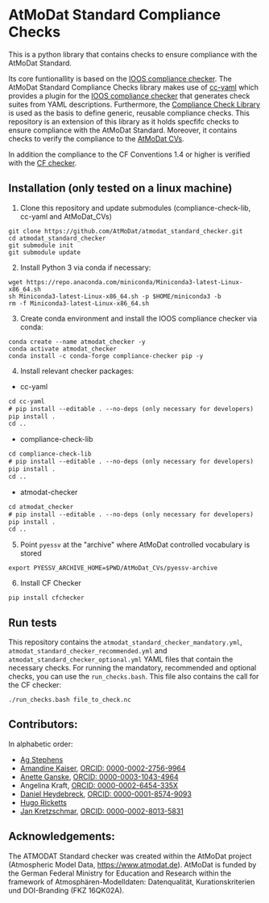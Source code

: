 # AtMoDat Standard Compliance Checks 

This is a python library that contains checks to ensure compliance with the AtMoDat Standard.

Its core funtionallity is based on the [IOOS compliance checker](https://github.com/ioos/compliance-checker). The AtMoDat Standard Compliance Checks library makes use of [cc-yaml](https://github.com/cedadev/cc-yaml) which provides a plugin for the [IOOS compliance checker](https://github.com/ioos/compliance-checker) that generates check suites from YAML descriptions. Furthermore, the [Compliance Check Library](https://github.com/cedadev/compliance-check-lib) is used as the basis to define generic, reusable compliance checks. This repository is an extension of this library as it holds specfifc checks to ensure compliance with the AtMoDat Standard. Moreover, it contains checks to verify the compliance to the [AtMoDat CVs](https://github.com/AtMoDat/AtMoDat_CVs).

In addition the compliance to the CF Conventions 1.4 or higher is verified with the [CF checker](https://github.com/cedadev/cf-checker).

## Installation (only tested on a linux machine)

1. Clone this repository and update submodules (compliance-check-lib, cc-yaml and AtMoDat_CVs)
```
git clone https://github.com/AtMoDat/atmodat_standard_checker.git
cd atmodat_standard_checker 
git submodule init
git submodule update
```

2. Install Python 3 via conda if necessary:
```
wget https://repo.anaconda.com/miniconda/Miniconda3-latest-Linux-x86_64.sh
sh Miniconda3-latest-Linux-x86_64.sh -p $HOME/miniconda3 -b
rm -f Miniconda3-latest-Linux-x86_64.sh
```

3. Create conda environment and install the IOOS compliance checker via conda:
```
conda create --name atmodat_checker -y
conda activate atmodat_checker
conda install -c conda-forge compliance-checker pip -y
```

4. Install relevant checker packages:
- cc-yaml
```diff
cd cc-yaml
# pip install --editable . --no-deps (only necessary for developers)
pip install .
cd ..
```
- compliance-check-lib
```diff
cd compliance-check-lib
# pip install --editable . --no-deps (only necessary for developers)
pip install .
cd ..
```
- atmodat-checker
```diff
cd atmodat_checker
# pip install --editable . --no-deps (only necessary for developers)
pip install .
cd ..
```

5. Point `pyessv` at the "archive" where AtMoDat controlled vocabulary is stored
```
export PYESSV_ARCHIVE_HOME=$PWD/AtMoDat_CVs/pyessv-archive
```

6. Install CF Checker
```
pip install cfchecker
```

## Run tests
This repository contains the `atmodat_standard_checker_mandatory.yml`, `atmodat_standard_checker_recommended.yml` and  `atmodat_standard_checker_optional.yml` YAML files that contain the necessary checks. For running the mandatory, recommended and optional checks, you can use the `run_checks.bash`. This file also contains the call for the CF checker:
```
./run_checks.bash file_to_check.nc
```

## Contributors:

In alphabetic order:

* [Ag Stephens](https://github.com/agstephens)
* [Amandine Kaiser](https://github.com/am-kaiser), [ORCID: 0000-0002-2756-9964](https://orcid.org/0000-0002-2756-9964)
* [Anette Ganske](https://github.com/anganske), [ORCID: 0000-0003-1043-4964](https://orcid.org/0000-0003-1043-4964)
* Angelina Kraft, [ORCID: 0000-0002-6454-335X](https://orcid.org/0000-0002-6454-335X)
* [Daniel Heydebreck](https://github.com/neumannd), [ORCID: 0000-0001-8574-9093](https://orcid.org/0000-0001-8574-9093)
* [Hugo Ricketts](https://github.com/gapintheclouds)
* [Jan Kretzschmar](https://github.com/jkretz), [ORCID: 0000-0002-8013-5831](http://orcid.org/0000-0002-8013-5831)


## Acknowledgements:

The ATMODAT Standard checker was created within the AtMoDat project (Atmospheric Model Data, https://www.atmodat.de). AtMoDat is funded by the German Federal Ministry for Education and Research within the framework of Atmosphären-Modelldaten: Datenqualität, Kurationskriterien und DOI-Branding (FKZ 16QK02A).
 